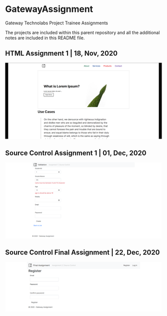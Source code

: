 # GatewayAssignment
Gateway Technolabs Project Trainee Assignments

The projects are included within this parent repository and all the additional notes are included in this README file.

## HTML Assignment 1 | 18, Nov, 2020

![Simple App](Media/HTML1.png)

## Source Control Assignment 1 | 01, Dec, 2020

![Simple App](Media/SourceControl1.png)

## Source Control Final Assignment | 22, Dec, 2020

![Simple App](Media/SourceControl2.png)